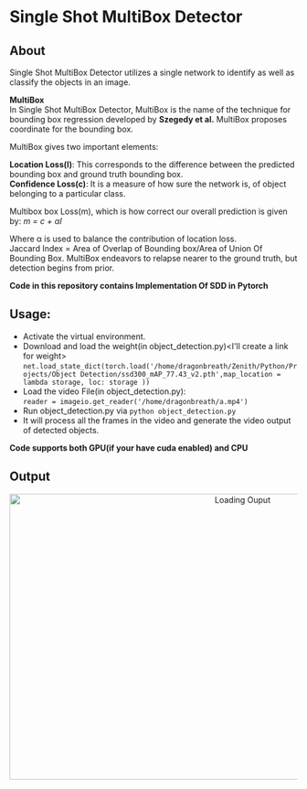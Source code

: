 # Single Shot MultiBox Detector
## About
Single Shot MultiBox Detector utilizes a single network to identify as well as classify the objects in an image.

**MultiBox**   
In Single Shot MultiBox Detector, MultiBox is the name of the technique for bounding box regression developed by **Szegedy et al.**
MultiBox proposes coordinate for the bounding box.

MultiBox gives two important elements:  

**Location Loss(l)**: This corresponds to the difference between the predicted bounding box and ground truth bounding box.  
**Confidence Loss(c)**: It is a measure of how sure the network is, of object belonging to a particular class.  

Multibox box Loss(m), which is how correct our overall prediction is given by: *m = c + αl*  
 
Where α is used to balance the contribution of location loss.   
Jaccard Index = Area of Overlap of Bounding box/Area of Union Of Bounding Box. MultiBox endeavors to relapse nearer to the ground truth, but detection begins from prior.

**Code in this repository contains Implementation Of SDD in Pytorch**  

## Usage:

* Activate the virtual environment.
* Download and load the weight(in object_detection.py)<I'll create a link for weight>
`net.load_state_dict(torch.load('/home/dragonbreath/Zenith/Python/Projects/Object Detection/ssd300_mAP_77.43_v2.pth',map_location = lambda storage, loc: storage ))`
* Load the video File(in object_detection.py):  
 `reader = imageio.get_reader('/home/dragonbreath/a.mp4')`     
* Run object_detection.py via `python object_detection.py`  
* It will process all the frames in the video and generate the video output of detected objects.  

**Code supports both GPU(if your have cuda enabled) and CPU**
## Output
<p align="center">
  <img alt="Loading Ouput" width="800" height="500" src="output/output.gif">
</p>

